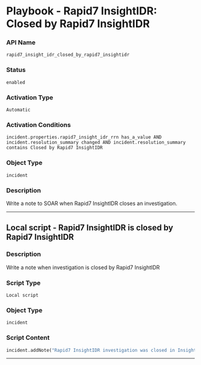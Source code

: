 <!--
    DO NOT MANUALLY EDIT THIS FILE
    THIS FILE IS AUTOMATICALLY GENERATED WITH resilient-sdk codegen
    Generated with resilient-sdk v51.0.0.2.575
-->

# Playbook - Rapid7 InsightIDR: Closed by Rapid7 InsightIDR

### API Name
`rapid7_insight_idr_closed_by_rapid7_insightidr`

### Status
`enabled`

### Activation Type
`Automatic`

### Activation Conditions
`incident.properties.rapid7_insight_idr_rrn has_a_value AND incident.resolution_summary changed AND incident.resolution_summary contains Closed by Rapid7 InsightIDR`

### Object Type
`incident`

### Description
Write a note to SOAR when Rapid7 InsightIDR closes an investigation.


---

## Local script - Rapid7 InsightIDR is closed by Rapid7 InsightIDR

### Description
Write a note when investigation is closed by Rapid7 InsightIDR

### Script Type
`Local script`

### Object Type
`incident`

### Script Content
```python
incident.addNote("Rapid7 InsightIDR investigation was closed in InsightIDR<br> Resolution Id: {0}<br> Resolution Summary: {1}".format(incident.resolution_id, incident.resolution_summary))
```

---

